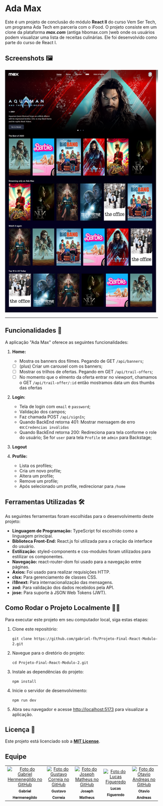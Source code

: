 # Ada Max

Este é um projeto de conclusão do módulo **React II** do curso Vem Ser Tech, um programa Ada Tech em parceria com o iFood.
O projeto consiste em um clone da plataforma ***max.com*** (antiga hbomax.com )web onde os usuários podem visualizar uma lista de receitas culinárias. Ele foi desenvolvido como parte do curso de React I.

## Screenshots 🖼

![Screenshot Home Page](./readme/Home.png)

---

## Funcionalidades 📝

A aplicação "Ada Max" oferece as seguintes funcionalidades:

1. **Home:**

   - Mostra os banners dos filmes. Pegando de GET `/api/banners`;
   - [ ] (plus) Criar um carousel com os banners;
   - [ ] Mostrar os trilhos de ofertas. Pegando em GET `/api/trail-offers`;
   - [ ] No momento que o elmento da oferta entrar no viewport, chamamos o GET `/api/trail-offer/:id` então mostramos data um dos thumbs das ofertas

2. **Login:**

    - Tela de login com `email` e `password`;
    - Validação dos campos;
    - Faz chamada POST `/api/signIn`;
    - Quando BackEnd retorna 401: Mostrar mensagem de erro ex:`Credencias inválidas`
    - Quando BackEnd retorna 200: Redireciona para tela conforme o role do usuário;
      Se for `user` para tela `Profile` se `admin` para Backstage;

3. **Logout**

4. **Profile:**

    - Lista os profiles;
    - Cria um novo profile;
    - Altera um profile;
    - Remove um profile;
    - Após selecionado um profile, redirecionar para `/home`

## Ferramentas Utilizadas 🛠

As seguintes ferramentas foram escolhidas para o desenvolvimento deste projeto:

- **Linguagem de Programação:** TypeScript foi escolhido como a linguagem principal.
- **Biblioteca Front-End:** React.js foi utilizada para a criação da interface do usuário.
- **Estilização:** styled-components e css-modules foram utilizados para estilizar os componentes.
- **Navegação:** react-router-dom foi usado para a navegação entre páginas.
- **Axios:**  Foi usado para realizar requisições HTTP.
- **clsx:**  Para gerenciamento de classes CSS.
- **i18next:**  Para internacionalização das mensagens.
- **zod:**   Para validação dos dados recebidos pela API.
- **jose:** Para suporte à JSON Web Tokens (JWT).

## Como Rodar o Projeto Localmente 👨‍🔧

Para executar este projeto em seu computador local, siga estas etapas:

1. Clone este repositório:

   `git clone https://github.com/gabriel-fh/Projeto-Final-React-Modulo-2.git`

2. Navegue para o diretório do projeto:

   `cd Projeto-Final-React-Modulo-2.git`

3. Instale as dependências do projeto:

   `npm install`

4. Inicie o servidor de desenvolvimento:

   `npm run dev`

5. Abra seu navegador e acesse <http://localhost:5173> para visualizar a aplicação.

## Licença 📝

Este projeto está licenciado sob a [**MIT License**](./LICENSE).

## Equipe

<table>
  <tr>
    <td align="center">
      <a href="https://github.com/gabriel-fh" title="Perfil do Gabriel Hermenegildo no GitHub">
        <img src="https://avatars3.githubusercontent.com/u/118220737" width="100px;" alt="Foto do Gabriel Hermenegildo no GitHub"/><br>
        <sub>
          <b>Gabriel Hermenegildo</b>
        </sub>
      </a>
    </td>
    <td align="center">
      <a href="https://github.com/GustavoCorreiaDev" title="Perfil do Gustavo Correia no GitHub">
        <img src="https://avatars3.githubusercontent.com/u/109598779" width="100px;" alt="Foto do Gustavo Correia no GitHub"/><br>
        <sub>
          <b>Gustavo Correia</b>
        </sub>
      </a>
    </td>
    <td align="center">
      <a href="https://github.com/josephmatheus" title="Perfil do Joseph Matheus no GitHub">
        <img src="https://avatars3.githubusercontent.com/u/89085971" width="100px;" alt="Foto do Joseph Matheus no GitHub"/><br>
        <sub>
          <b>Joseph Matheus</b>
        </sub>
      </a>
    </td>
    <td align="center">
      <a href="https://github.com/LucasFigs" title="Perfil do Lucas Figueredo no GitHub">
        <img src="https://avatars3.githubusercontent.com/u/140974399" width="100px;" alt="Foto do Lucas Figueredo"/><br>
        <sub>
          <b>Lucas Figueredo</b>
        </sub>
      </a>
    </td>
    <td align="center">
      <a href="https://github.com/AndreasOtavio" title="Perfil do Otavio Andreas no GitHub">
        <img src="https://avatars3.githubusercontent.com/u/41210090" width="100px;" alt="Foto do Otavio Andreas no GitHub"/><br>
        <sub>
          <b>Otavio Andreas</b>
        </sub>
      </a>
    </td>
  </tr>
</table>

